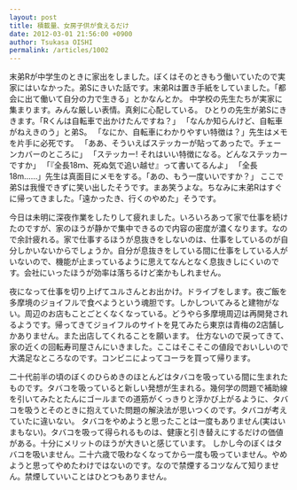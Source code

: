 ```yaml
---
layout: post
title: 積載量、女房子供が食えるだけ
date: 2012-03-01 21:56:00 +0900
author: Tsukasa OISHI
permalink: /articles/1002
---
```


末弟Rが中学生のときに家出をしました。ぼくはそのときもう働いていたので実家にはいなかった。弟Sにきいた話です。末弟Rは置き手紙をしていました。「都会に出て働いて自分の力で生きる」とかなんとか。
中学校の先生たちが実家に集まります。みんな厳しい表情。真剣に心配している。
ひとりの先生が弟Sにききます。「Rくんは自転車で出かけたんですね？」
「なんか知らんけど、自転車がねえきのう」と弟S。
「なにか、自転車にわかりやすい特徴は？」先生はメモを片手に必死です。
「ああ、そういえばステッカーが貼ってあったで。チェーンカバーのところに」
「ステッカー! それはいい特徴になる。どんなステッカーですか」
「『全長18ｍ、死ぬ気で追い越せ』って書いてるんよ」
「全長18m……」先生は真面目にメモをする。「あの、もう一度いいですか？」
ここで弟Sは我慢できずに笑い出したそうです。まあ笑うよな。ちなみに末弟Rはすぐに帰ってきました。「遠かったき、行くのやめた」そうです。

今日は未明に深夜作業をしたりして疲れました。いろいろあって家で仕事を続けたのですが、家のほうが静かで集中できるので内容の密度が濃くなります。なので余計疲れる。家で仕事するほうが息抜きをしないのは、仕事をしているのが自分しかいないからでしょうか。自分が息抜きをしている間に仕事をしている人がいないので、機能が止まっているように思えてなんとなく息抜きしにくいのです。会社にいったほうが効率は落ちるけど楽かもしれません。

夜になって仕事を切り上げてユルさんとお出かけ。ドライブをします。夜ご飯を多摩境のジョイフルで食べようという魂胆です。しかしついてみると建物がない。周辺のお店もことごとくなくなっている。どうやら多摩境周辺は再開発されるようです。帰ってきてジョイフルのサイトを見てみたら東京は青梅の2店舗しかありません。また出店してくれることを願います。
仕方ないので戻ってきて、家の近くの回転寿司屋さんにいきました。ここはそこそこの値段でおいしいので大満足なところなのです。コンビニによってコーラを買って帰ります。

二十代前半の頃のぼくのひらめきのほとんどはタバコを吸っている間に生まれたものです。タバコを吸っていると新しい発想が生まれる。幾何学の問題で補助線を引いてみたとたんにゴールまでの道筋がくっきりと浮かび上がるように、タバコを吸うとそのときに抱えていた問題の解決法が思いつくのです。タバコが考えていたに違いない。
タバコをやめようと思ったことは一度もありません(実はいまもない)。タバコを吸って得られるものは、健康と引き替えにするだけの価値がある。十分にメリットのほうが大きいと感じています。
しかし今のぼくはタバコを吸いません。二十六歳で吸わなくなってから一度も吸っていません。やめようと思ってやめたわけではないのです。なので禁煙するコツなんて知りません。禁煙していいことはひとつもありません。

